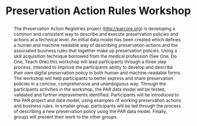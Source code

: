 ---
abstract: 'The Preservation Action Registries project (http://parcore.org) is developing
  a common and consistent way to describe and execute preservation policies and actions
  at a technical level. An initial data model has been created which defines a human
  and machine readable way of describing preservation actions and the associated business
  rules that together make up preservation policies.

  Using a skill acquisition technique borrowed from the medical profession (See One,
  Do One, Teach One) this workshop will lead participants through a three step process,
  intended to improve the participants ability to develop and describe their own digital
  preservation policy in both human and machine-readable forms. The workshop will
  help participants to better express and share preservation policies in a concise,
  comprehensive and unambiguous way. Through the participants activities in the workshop,
  the PAR data model will be tested, validated and further improvements identified.

  Participants will be introduced to the PAR project and data model, using examples
  of working preservation actions and business rules. In smaller group, participants
  will be led through the process of describing a new preservation policy using the
  PAR data model. Finally, groups will present their work to the other groups.'
creators:
- Romkey, Sarah
- Tilbury, Jon
- O’Sullivan, Jack
- Simpson, Justin
- Addis, Matthew
- Wilson, Carl
date: null
document_url: https://services.phaidra.univie.ac.at/api/object/o:1079845/download
grand_parent: iPRES
institutions: []
keywords: []
landing_page_url: https://phaidra.univie.ac.at/o:1079845
language: eng
layout: publication
license: CC BY 4.0 International
notes_url: null
parent: iPRES 2019
presentation_url: null
publication_type: paper
size: 161879
source_name: iPRES
title: 'Preservation Action Rules Workshop '
year: 2019
---